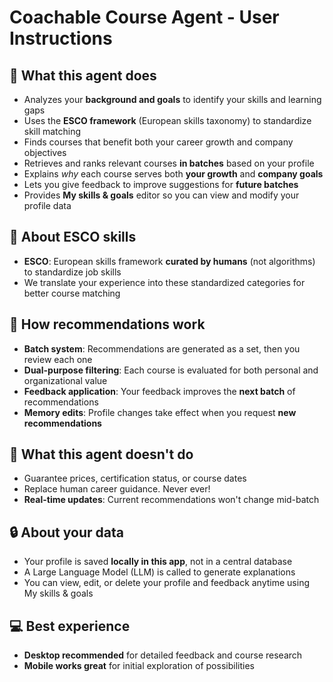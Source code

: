 # Coachable Course Agent - User Instructions

## 🤖 What this agent does
- Analyzes your **background and goals** to identify your skills and learning gaps
- Uses the **ESCO framework** (European skills taxonomy) to standardize skill matching
- Finds courses that benefit both your career growth and company objectives
- Retrieves and ranks relevant courses **in batches** based on your profile
- Explains *why* each course serves both **your growth** and **company goals**
- Lets you give feedback to improve suggestions for **future batches**
- Provides **My skills & goals** editor so you can view and modify your profile data

## 🎯 About ESCO skills
- **ESCO**: European skills framework **curated by humans** (not algorithms) to standardize job skills
- We translate your experience into these standardized categories for better course matching

## 🔄 How recommendations work
- **Batch system**: Recommendations are generated as a set, then you review each one
- **Dual-purpose filtering**: Each course is evaluated for both personal and organizational value
- **Feedback application**: Your feedback improves the **next batch** of recommendations
- **Memory edits**: Profile changes take effect when you request **new recommendations**

## 🚫 What this agent doesn't do
- Guarantee prices, certification status, or course dates
- Replace human career guidance. Never ever!
- **Real-time updates**: Current recommendations won't change mid-batch

## 🔒 About your data
- Your profile is saved **locally in this app**, not in a central database
- A Large Language Model (LLM) is called to generate explanations
- You can view, edit, or delete your profile and feedback anytime using My skills & goals

## 💻 Best experience
- **Desktop recommended** for detailed feedback and course research
- **Mobile works great** for initial exploration of possibilities

